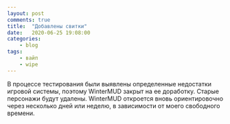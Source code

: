```yaml
---
layout: post
comments: true
title:	"Добавлены свитки"
date:	2020-06-25 19:08:00
categories:
    - blog
tags:
    - вайп
    - wipe
---
```


В процессе тестирования были выявлены определенные недостатки игровой системы, поэтому WinterMUD закрыт на ее доработку. Старые персонажи будут удалены. WinterMUD откроется вновь ориентировочно через несколько дней или неделю, в зависимости от моего свободного времени.
